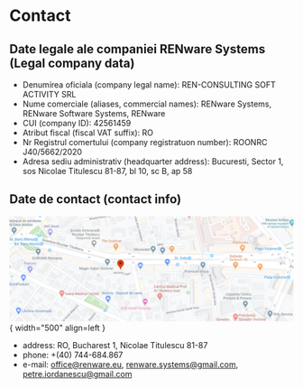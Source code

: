 # Contact



## Date legale ale companiei RENware Systems (Legal company data)

* Denumirea oficiala (company legal name): REN-CONSULTING SOFT ACTIVITY SRL
* Nume comerciale (aliases, commercial names): RENware Systems, RENware Software Systems, RENware
* CUI (company ID): 42561459
* Atribut fiscal (fiscal VAT suffix): RO
* Nr Registrul comertului (company registratuon number): ROONRC J40/5662/2020
* Adresa sediu administrativ (headquarter address): Bucuresti, Sector 1, sos Nicolae Titulescu 81-87, bl 10, sc B, ap 58


## Date de contact (contact info)


![ren location picture](./pictures/REN-location.png){ width="500" align=left }


* address: RO, Bucharest 1, Nicolae Titulescu 81-87
* phone: +(40) 744-684.867
* e-mail: office@renware.eu, renware.systems@gmail.com, petre.iordanescu@gmail.com





